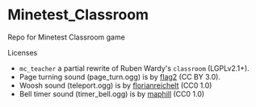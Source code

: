 # Minetest_Classroom

Repo for Minetest Classroom game

Licenses
- `mc_teacher` a partial rewrite of Ruben Wardy's `classroom` (LGPLv2.1+).
- Page turning sound (page_turn.ogg) is by [flag2](https://freesound.org/people/flag2/sounds/63318/) (CC BY 3.0).
- Woosh sound (teleport.ogg) is by [florianreichelt](https://www.instagram.com/florianreichelt/) (CC0 1.0)
- Bell timer sound (timer_bell.ogg) is by [maphill](https://freesound.org/people/maphill/sounds/204103/) (CC0 1.0)
